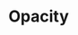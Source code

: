 <script setup>
import TokensTable from '../../src/components/tokens/TokensTable.vue';
import { opacity } from 'design-tokens/dist/index.json';
</script>

# Opacity

<TokensTable
	:tokens="opacity"
	token-demo="OpacityDemo"
/>
